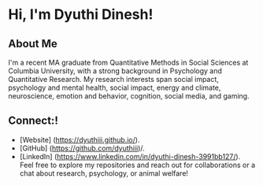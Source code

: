 # Hi, I'm Dyuthi Dinesh!
## About Me
I'm a recent MA graduate from Quantitative Methods in Social Sciences at Columbia University, with a strong background in Psychology and Quantitative Research. My research interests span social impact, psychology and mental health, social impact, energy and climate, neuroscience, emotion and behavior, cognition, social media, and gaming.

## Connect:!
* [Website] (https://dyuthiii.github.io/).
* [GitHub] (https://github.com/dyuthiii)/.
* [LinkedIn] (https://www.linkedin.com/in/dyuthi-dinesh-3991bb127/). \
Feel free to explore my repositories and reach out for collaborations or a chat about research, psychology, or animal welfare!

